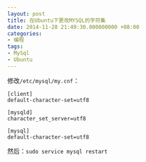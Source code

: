 ```yaml
---
layout: post
title: 在Ubuntu下更改MYSQL的字符集
date: 2014-11-28 21:49:30.000000000 +08:00
categories:
- 编程
tags:
- MySql
- Ubuntu
---
```


修改`/etc/mysql/my.cnf`：

    [client]
    default-character-set=utf8

    [mysqld]
    character_set_server=utf8

    [mysql]
    default-character-set=utf8

然后：`sudo service mysql restart`
